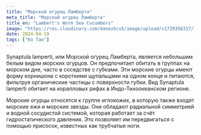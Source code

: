```yaml
---
title: "Морской огурец Ламберта"
meta_title: "Морской огурец Ламберта"
title_en: "Lambert's Worm Sea Cucumbers"
image: "https://res.cloudinary.com/danezbcu5/image/upload/v1729356317/lamberts-worm-sea-cucumbers_mqwwjz.png"
date: 2024-04-19
tags: ["Ко Тао"]
---
```

Synaptula lamperti, или Морской огурец Ламберта, является небольшим белым видом морских огурцов. Он предпочитает обитать в группах на морском дне, часто в соседстве с губками. Эти морские огурцы имеют форму корнишона с короткими щупальцами на одном конце и питаются, фильтруя органические частицы с поверхности губки. Вид Synaptula lamperti обитает на коралловых рифах в Индо-Тихоокеанском регионе.

Морские огурцы относятся к группе иглокожих, в которую также входят морские ежи и морские звезды. Они обладают радиальной симметрией и водной сосудистой системой, которая работает за счёт гидростатического давления. Это позволяет им передвигаться с помощью присосок, известных как трубчатые ноги.
